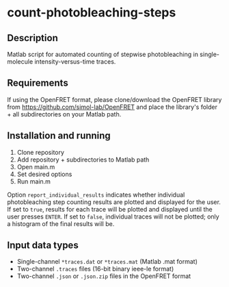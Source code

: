 # count-photobleaching-steps

## Description
Matlab script for automated counting of stepwise photobleaching in single-molecule intensity-versus-time traces.

## Requirements
If using the OpenFRET format, please clone/download the OpenFRET library from https://github.com/simol-lab/OpenFRET and place the library's folder + all subdirectories on your Matlab path.

## Installation and running
1. Clone repository
2. Add repository + subdirectories to Matlab path
3. Open main.m
4. Set desired options
5. Run main.m

Option `report_individual_results` indicates whether individual photobleaching step counting results are plotted and displayed for the user.  If set to `true`, results for each trace will be plotted and displayed until the user presses `ENTER`.  If set to `false`, individual traces will not be plotted; only a histogram of the final results will be.

## Input data types
- Single-channel `*traces.dat` or `*traces.mat` (Matlab .mat format)
- Two-channel `.traces` files (16-bit binary ieee-le format)
- Two-channel `.json` or `.json.zip` files in the OpenFRET format
